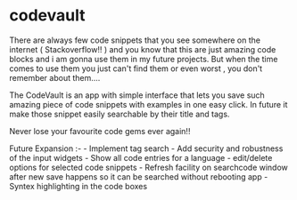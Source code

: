 # codevault
There are always few code snippets that you see somewhere on the internet ( Stackoverflow!! ) and you know that this are just amazing code blocks and i am gonna use them in my future projects.
But when the time comes to use them you just can't find them or even worst , you don't remember about them....

The CodeVault is an app with simple interface that lets you save such amazing piece of code snippets with examples in one easy click. In future it make those snippet easily searchable by their title and tags.

Never lose your favourite code gems ever again!!


Future Expansion :-
	- Implement tag search
	- Add security and robustness of the input widgets
	- Show all code entries for a language
		- edit/delete options for selected code snippets
	- Refresh facility on searchcode window after new save happens so it can be searched without rebooting app
	- Syntex highlighting in the code boxes

